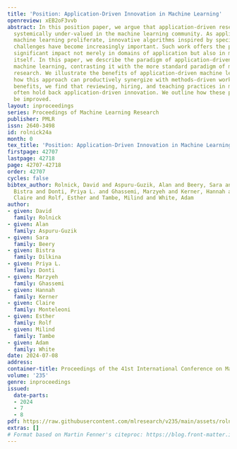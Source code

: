 ```yaml
---
title: 'Position: Application-Driven Innovation in Machine Learning'
openreview: xEB2oF3vvb
abstract: In this position paper, we argue that application-driven research has been
  systemically under-valued in the machine learning community. As applications of
  machine learning proliferate, innovative algorithms inspired by specific real-world
  challenges have become increasingly important. Such work offers the potential for
  significant impact not merely in domains of application but also in machine learning
  itself. In this paper, we describe the paradigm of application-driven research in
  machine learning, contrasting it with the more standard paradigm of methods-driven
  research. We illustrate the benefits of application-driven machine learning and
  how this approach can productively synergize with methods-driven work. Despite these
  benefits, we find that reviewing, hiring, and teaching practices in machine learning
  often hold back application-driven innovation. We outline how these processes may
  be improved.
layout: inproceedings
series: Proceedings of Machine Learning Research
publisher: PMLR
issn: 2640-3498
id: rolnick24a
month: 0
tex_title: 'Position: Application-Driven Innovation in Machine Learning'
firstpage: 42707
lastpage: 42718
page: 42707-42718
order: 42707
cycles: false
bibtex_author: Rolnick, David and Aspuru-Guzik, Alan and Beery, Sara and Dilkina,
  Bistra and Donti, Priya L. and Ghassemi, Marzyeh and Kerner, Hannah and Monteleoni,
  Claire and Rolf, Esther and Tambe, Milind and White, Adam
author:
- given: David
  family: Rolnick
- given: Alan
  family: Aspuru-Guzik
- given: Sara
  family: Beery
- given: Bistra
  family: Dilkina
- given: Priya L.
  family: Donti
- given: Marzyeh
  family: Ghassemi
- given: Hannah
  family: Kerner
- given: Claire
  family: Monteleoni
- given: Esther
  family: Rolf
- given: Milind
  family: Tambe
- given: Adam
  family: White
date: 2024-07-08
address:
container-title: Proceedings of the 41st International Conference on Machine Learning
volume: '235'
genre: inproceedings
issued:
  date-parts:
  - 2024
  - 7
  - 8
pdf: https://raw.githubusercontent.com/mlresearch/v235/main/assets/rolnick24a/rolnick24a.pdf
extras: []
# Format based on Martin Fenner's citeproc: https://blog.front-matter.io/posts/citeproc-yaml-for-bibliographies/
---
```

